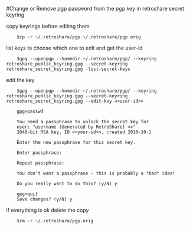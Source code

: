 #Change or Remove pgp password from the pgp key in retroshare secret keyring

copy keyrings before editing them

        $cp -r ~/.retroshare/pgp ~/.retroshare/pgp.orig


list keys to choose which one to edit and get the user-id

        $gpg --openpgp --homedir ~/.retroshare/pgp/ --keyring retroshare_public_keyring.gpg --secret-keyring retroshare_secret_keyring.gpg -list-secret-keys

edit the key

        $gpg --openpgp --homedir ~/.retroshare/pgp/ --keyring retroshare_public_keyring.gpg --secret-keyring retroshare_secret_keyring.gpg --edit-key <<user-id>>

        gpg>passwd

        You need a passphrase to unlock the secret key for
        user: "username (Generated by RetroShare) <>"
        2048-bit RSA key, ID <<your-id>>, created 2010-10-1

        Enter the new passphrase for this secret key.

        Enter passphrase:

        Repeat passphrase:

        You don't want a passphrase - this is probably a *bad* idea!

        Do you really want to do this? (y/N) y

        gpg>quit
        Save changes? (y/N) y


if everything is ok delete the copy

        $rm -r ~/.retroshare/pgp.orig
